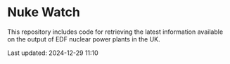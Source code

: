 # Nuke Watch

This repository includes code for retrieving the latest information available on the output of EDF nuclear power plants in the UK.

Last updated: 2024-12-29 11:10